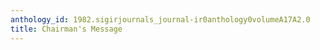 ```yaml
---
anthology_id: 1982.sigirjournals_journal-ir0anthology0volumeA17A2.0
title: Chairman's Message
---
```

